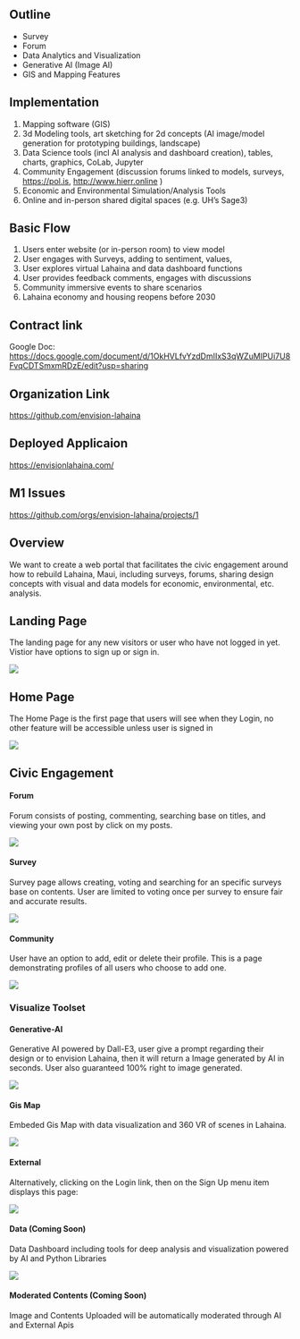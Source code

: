 ## Outline
- Survey
- Forum
- Data Analytics and Visualization
- Generative AI (Image AI)
- GIS and Mapping Features

## Implementation
1. Mapping software (GIS)
2. 3d Modeling tools, art sketching for 2d concepts (AI image/model
   generation for prototyping buildings, landscape)
3. Data Science tools (incl AI analysis and dashboard creation), tables,
   charts, graphics, CoLab, Jupyter
4. Community Engagement (discussion forums linked to models, surveys,
   https://pol.is, http://www.hierr.online )
5. Economic and Environmental Simulation/Analysis Tools
6. Online and in-person shared digital spaces (e.g. UH’s Sage3)

## Basic Flow
1. Users enter website (or in-person room) to view model
2. User engages with Surveys, adding to sentiment, values,
3. User explores virtual Lahaina and data dashboard functions
4. User provides feedback comments, engages with discussions
5. Community immersive events to share scenarios
6. Lahaina economy and housing reopens before 2030

## Contract link
Google Doc: https://docs.google.com/document/d/1OkHVLfvYzdDmIIxS3qWZuMIPUi7U8FvqCDTSmxmRDzE/edit?usp=sharing

## Organization Link
https://github.com/envision-lahaina

## Deployed Applicaion

https://envisionlahaina.com/

## M1 Issues

https://github.com/orgs/envision-lahaina/projects/1

## Overview

We want to create a web portal that facilitates the civic engagement around how to rebuild Lahaina, Maui, including surveys, forums, sharing design concepts with visual and data models for economic, environmental, etc. analysis.

## Landing Page

The landing page for any new visitors or user who have not logged in yet. Vistior have options to sign up or sign in.

![](doc/Landing-Fixed.png)

## Home Page

The Home Page is the first page that users will see when they Login, no other feature will be accessible unless user is signed in

![](doc/Home-fixed.png)

## Civic Engagement

#### Forum

Forum consists of posting, commenting, searching base on titles, and viewing your own post by click on my posts.

![](doc/Forum-Page.png)

#### Survey

Survey page allows creating, voting and searching for an specific surveys base on contents. User are limited to voting once per survey to ensure fair and accurate results.

![](doc/Survey-Page.png)

#### Community

User have an option to add, edit or delete their profile. This is a page demonstrating profiles of all users who choose to add one.

![](doc/Community-Page.png)


### Visualize Toolset


#### Generative-AI

Generative AI powered by Dall-E3, user give a prompt regarding their design or to envision Lahaina, then it will return a Image generated by AI in seconds. User also guaranteed 100% right to image generated.

![](doc/Generative-AI.png)


#### Gis Map

Embeded Gis Map with data visualization and 360 VR of scenes in Lahaina.

![](doc/Embedded-VR.png)

#### External

Alternatively, clicking on the Login link, then on the Sign Up menu item displays this page:

![](doc/External.png)

#### Data (Coming Soon)

Data Dashboard including tools for deep analysis and visualization powered by AI and Python Libraries

![](doc/Data-Page.png)

#### Moderated Contents (Coming Soon)

Image and Contents Uploaded will be automatically moderated through AI and External Apis
